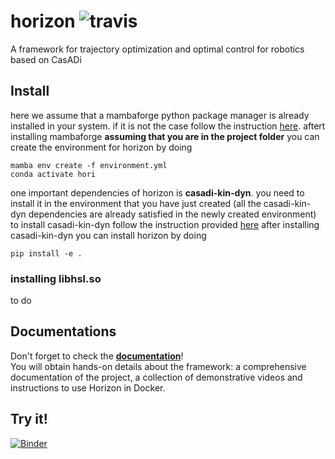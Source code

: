 # horizon ![travis](https://app.travis-ci.com/ADVRHumanoids/horizon.svg?branch=devel&status=passed)
A framework for trajectory optimization and optimal control for robotics based on CasADi

## Install
here we assume that a mambaforge python package manager is already installed in your system. if it is not the case follow the instruction [here](https://github.com/conda-forge/miniforge#mambaforge).
aftert installing mambaforge **assuming that you are in the project folder** you can create the environment for horizon by doing  

```
mamba env create -f environment.yml
conda activate hori
```
one important dependencies of horizon is **casadi-kin-dyn**. you need to install it in the environment that you have just created (all the casadi-kin-dyn dependencies are already satisfied in the newly created environment)
to install casadi-kin-dyn follow the instruction provided [here](https://github.com/ADVRHumanoids/casadi_kin_dyn/tree/collision)
after installing casadi-kin-dyn you can install horizon by doing

```
pip install -e .
```
### installing libhsl.so
to do 

## Documentations
Don't forget to check the [**documentation**](https://advrhumanoids.github.io/horizon/)!  
You will obtain hands-on details about the framework: a comprehensive documentation of the project, a collection of demonstrative videos and instructions to use Horizon in Docker.

## Try it!
[![Binder](https://mybinder.org/badge_logo.svg)](https://mybinder.org/v2/gh/FrancescoRuscelli/horizon-live/main?urlpath=lab/tree/index.ipynb)
